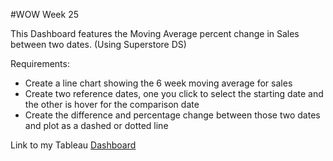 #WOW Week 25

This Dashboard features the Moving Average percent change in Sales between two dates. (Using Superstore DS)

Requirements:
* Create a line chart showing the 6 week moving average for sales
* Create two reference dates, one you click to select the starting date and the other is hover for the comparison date
* Create the difference and percentage change between those two dates and plot as a dashed or dotted line 

Link to my Tableau [Dashboard](https://public.tableau.com/app/profile/amira.salama/viz/Percentdifferencebetweenarangeofdates/Dashboard1)

